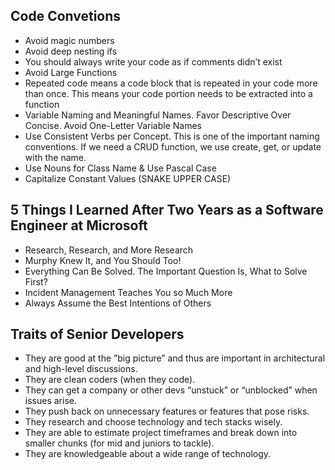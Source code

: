 

## Code Convetions
- Avoid magic numbers
- Avoid deep nesting ifs
- You should always write your code as if comments didn’t exist
- Avoid Large Functions
- Repeated code means a code block that is repeated in your code more than once. This means your code portion needs to be extracted into a function
- Variable Naming and Meaningful Names. Favor Descriptive Over Concise. Avoid One-Letter Variable Names
- Use Consistent Verbs per Concept. This is one of the important naming conventions. If we need a CRUD function, we use create, get, or update with the name.
- Use Nouns for Class Name & Use Pascal Case
- Capitalize Constant Values (SNAKE UPPER CASE)

## 5 Things I Learned After Two Years as a Software Engineer at Microsoft
- Research, Research, and More Research
- Murphy Knew It, and You Should Too!
- Everything Can Be Solved. The Important Question Is, What to Solve First?
- Incident Management Teaches You so Much More
- Always Assume the Best Intentions of Others

## Traits of Senior Developers
- They are good at the ”big picture” and thus are important in architectural and high-level discussions.
- They are clean coders (when they code).
- They can get a company or other devs “unstuck” or “unblocked” when issues arise.
- They push back on unnecessary features or features that pose risks.
- They research and choose technology and tech stacks wisely.
- They are able to estimate project timeframes and break down into smaller chunks (for mid and juniors to tackle).
- They are knowledgeable about a wide range of technology.
